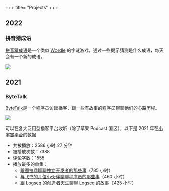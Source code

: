 +++
title= "Projects"
+++

## 2022

### 拼音猜成语

[拼音猜成语](https://pinyincaichengyu.com)是一个类似 [Wordle](https://www.powerlanguage.co.uk/wordle/) 的字谜游戏，通过一些提示猜测是什么成语，每天会有一个新的成语。

![](/projects/pyccy.jpg)

## 2021

### ByteTalk

[ByteTalk](https://bytetalk.fm)是一个程序员访谈播客，跟一些有故事的程序员聊聊他们的心路历程。

![](/projects/bytetalk.jpg)

可以在各大泛用型播客平台收听（除了苹果 Podcast 国区），以下是 2021 年在[小宇宙平台](https://www.xiaoyuzhoufm.com/podcast/6177bab6b69226ed16a3ed41)的数据

- 共被播放：2586 小时 27 分钟
- 被播放次数：7388
- 评论字数：1555
- 播放最多的单集：
  - [跟图拉鼎聊聊独立开发者的那些事](https://www.xiaoyuzhoufm.com/episode/618c9897fad86a854205b2a0)（785 小时）
  - [与飞书的几位小伙伴聊聊程序员的那些事](https://www.xiaoyuzhoufm.com/episode/6177bab6b69226ed16a3ed42)（460 小时）
  - [跟 Logseq 的创造者天生聊聊 Logseq 的故事](https://www.xiaoyuzhoufm.com/episode/61c6cccac525309a443b5b36)（425 小时）
